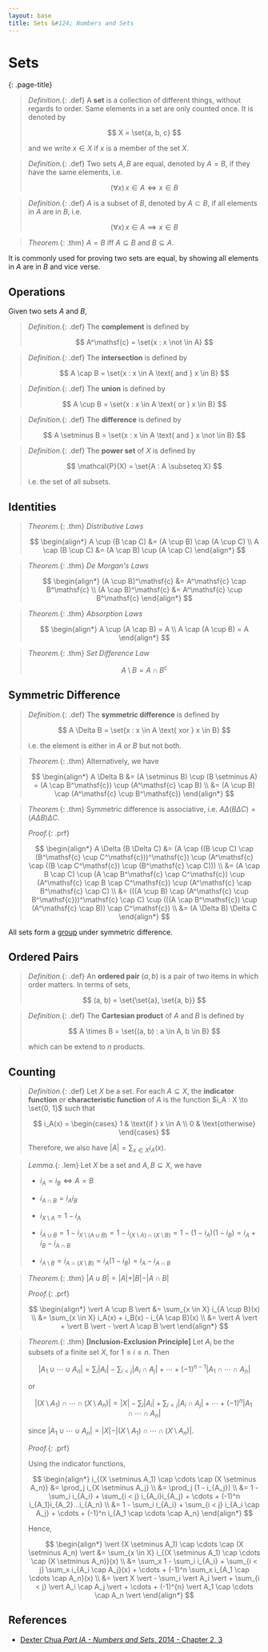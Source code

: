 ```yaml
---
layout: base
title: Sets &#124; Numbers and Sets
---
```


# Sets
{: .page-title}

> *Definition.*{: .def}
> A **set** is a collection of different things, without regards to order.
> Same elements in a set are only counted once.
> It is denoted by
>
> $$
  X = \set{a, b, c}
  $$
>
> and we write $x \in X$ if $x$ is a member of the set $X$.

> *Definition.*{: .def}
> Two sets $A, B$ are equal, denoted by $A = B$, if they have the same elements, i.e.
>
> $$
  (\forall x)\, x \in A \iff x \in B
  $$

> *Definition.*{: .def}
> $A$ is a subset of $B$, denoted by $A \subset B$, if all elements in $A$ are in $B$, i.e.
>
> $$
  (\forall x)\, x \in A \implies x \in B
  $$

> *Theorem.*{: .thm}
> $A = B$ iff $A \subseteq B$ and $B \subseteq A$.

It is commonly used for proving two sets are equal, by showing all elements in $A$ are in $B$ and vice verse.

## Operations

Given two sets $A$ and $B$,

> *Definition.*{: .def}
> The **complement** is defined by
>
> $$
  A^\mathsf{c} = \set{x : x \not \in A}
  $$

> *Definition.*{: .def}
> The **intersection** is defined by
>
> $$
  A \cap B = \set{x : x \in A \text{ and } x \in B}
  $$

> *Definition.*{: .def}
> The **union** is defined by
>
> $$
  A \cup B = \set{x : x \in A \text{ or } x \in B}
  $$

> *Definition.*{: .def}
> The **difference** is defined by
>
> $$
  A \setminus B = \set{x : x \in A \text{ and } x \not \in B}
  $$

> *Definition.*{: .def}
> The **power set** of $X$ is defined by
>
> $$
  \mathcal{P}(X) = \set{A : A \subseteq X}
  $$
>
> i.e. the set of all subsets.

## Identities

> *Theorem.*{: .thm}
> _Distributive Laws_
>
> $$
  \begin{align*}
  A \cup (B \cap C) &= (A \cup B) \cap (A \cup C) \\
  A \cap (B \cup C) &= (A \cap B) \cup (A \cap C)
  \end{align*}
  $$

> *Theorem.*{: .thm}
> _De Morgan's Laws_
>
> $$
  \begin{align*}
  (A \cup B)^\mathsf{c} &= A^\mathsf{c} \cap B^\mathsf{c} \\
  (A \cap B)^\mathsf{c} &= A^\mathsf{c} \cup B^\mathsf{c}
  \end{align*}
  $$

> *Theorem.*{: .thm}
> _Absorption Laws_
>
> $$
  \begin{align*}
  A \cup (A \cap B) = A \\
  A \cap (A \cup B) = A
  \end{align*}
  $$

> *Theorem.*{: .thm}
> _Set Difference Law_
>
> $$
  A \setminus B = A \cap B^\mathsf{c}
  $$

## Symmetric Difference

> *Definition.*{: .def}
> The **symmetric difference** is defined by
>
> $$
  A \Delta B = \set{x : x \in A \text{ xor } x \in B}
  $$
>
> i.e. the element is either in $A$ or $B$ but not both.

> *Theorem.*{: .thm}
> Alternatively, we have
>
> $$
  \begin{align*}
  A \Delta B &= (A \setminus B) \cup (B \setminus A) = (A \cap B^\mathsf{c}) \cup (A^\mathsf{c} \cap B) \\
             &= (A \cup B) \cap (A^\mathsf{c} \cup B^\mathsf{c})
  \end{align*}
  $$

> *Theorem.*{: .thm}
> Symmetric difference is associative, i.e. $A \Delta (B \Delta C) = (A \Delta B) \Delta C$.
>
> *Proof.*{: .prf}
>
> $$
  \begin{align*}
  A \Delta (B \Delta C) &= (A \cap ((B \cup C) \cap (B^\mathsf{c} \cup C^\mathsf{c}))^\mathsf{c}) \cup (A^\mathsf{c} \cap ((B \cap C^\mathsf{c}) \cup (B^\mathsf{c} \cap C))) \\
  &= (A \cap B \cap C) \cup (A \cap B^\mathsf{c} \cap C^\mathsf{c}) \cup (A^\mathsf{c} \cap B \cap C^\mathsf{c}) \cup (A^\mathsf{c} \cap B^\mathsf{c} \cap C) \\
  &= (((A \cup B) \cap (A^\mathsf{c} \cup B^\mathsf{c}))^\mathsf{c} \cap C) \cup (((A \cap B^\mathsf{c}) \cup (A^\mathsf{c} \cap B)) \cap C^\mathsf{c}) \\
  &= (A \Delta B) \Delta C
  \end{align*}
  $$

All sets form a [group](../groups/groups.md) under symmetric difference.

## Ordered Pairs

> *Definition.*{: .def}
> An **ordered pair** $(a, b)$ is a pair of two items in which order matters. In terms of sets,
>
> $$
  (a, b) = \set{\set{a}, \set{a, b}}
  $$

> *Definition.*{: .def}
> The **Cartesian product** of $A$ and $B$ is defined by
>
> $$
  A \times B = \set{(a, b) : a \in A, b \in B}
  $$
>
> which can be extend to $n$ products.

## Counting

> *Definition.*{: .def}
> Let $X$ be a set. For each $A \subseteq X$, the **indicator function** or **characteristic function** of $A$ is the function
> $i_A : X \to \set{0, 1}$ such that
>
> $$
  i_A(x) = \begin{cases}
  1 & \text{if } x \in A \\
  0 & \text{otherwise}
  \end{cases}
  $$
>
> Therefore, we also have $\vert A \vert = \sum_{x \in X} i_A(x)$.

> *Lemma.*{: .lem}
> Let $X$ be a set and $A, B \subseteq X$, we have
>
> + $i_A = i_B \iff A = B$
>
> + $i_{A \cap B} = i_A i_B$
>
> + $i_{X \setminus A} = 1 - i_A$
>
> + $i_{A \cup B} = 1 - i_{X \setminus (A \cup B)} = 1 - i_{(X \setminus A) \cap (X \setminus B)} = 1 - (1 - i_A)(1 - i_B) = i_A + i_B - i_{A \cap B}$
>
> + $i_{A \setminus B} = i_{A \cap (X \setminus B)} = i_A(1 - i_B) = i_A - i_{A \cap B}$

> *Theorem.*{: .thm}
> $\vert A \cup B \vert = \vert A \vert + \vert B \vert - \vert A \cap B \vert$
>
> *Proof.*{: .prf}
>
> $$
  \begin{align*}
  \vert A \cup B \vert &= \sum_{x \in X} i_{A \cup B}(x) \\
  &= \sum_{x \in X} i_A(x) + i_B(x) - i_{A \cap B}(x) \\
  &= \vert A \vert + \vert B \vert - \vert A \cap B \vert
  \end{align*}
  $$

> *Theorem.*{: .thm}
> **[Inclusion-Exclusion Principle]**
> Let $A_i$ be the subsets of a finite set $X$, for $1 \le i \le n$. Then
>
> $$
  \vert A_1 \cup \cdots \cup A_n \vert = \sum_i \vert A_i \vert - \sum_{i < j} \vert A_i \cap A_j \vert + \cdots + (-1)^{n-1} \vert A_1 \cap \cdots \cap A_n \vert
  $$
>
> or
>
> $$
  \vert (X \setminus A_1) \cap \cdots \cap (X \setminus A_n) \vert = \vert X \vert - \sum_i \vert A_i \vert + \sum_{i < j} \vert A_i \cap A_j \vert + \cdots + (-1)^{n} \vert A_1 \cap \cdots \cap A_n \vert
  $$
>
> since $\vert A_1 \cup \cdots \cup A_n \vert = \vert X \vert - \vert (X \setminus A_1) \cap \cdots \cap (X \setminus A_n) \vert$.
>
> *Proof.*{: .prf}
>
> Using the indicator functions,
>
> $$
  \begin{align*}
  i_{(X \setminus A_1) \cap \cdots \cap (X \setminus A_n)} &= \prod_j i_{X \setminus A_j} \\
  &= \prod_j (1 - i_{A_j}) \\
  &= 1 - \sum_i i_{A_i} + \sum_{i < j} i_{A_i}i_{A_j} + \cdots + (-1)^n i_{A_1}i_{A_2}...i_{A_n} \\
  &= 1 - \sum_i i_{A_i} + \sum_{i < j} i_{A_i \cap A_j} + \cdots + (-1)^n i_{A_1 \cap \cdots \cap A_n}
  \end{align*}
  $$
>
> Hence,
>
> $$
  \begin{align*}
  \vert (X \setminus A_1) \cap \cdots \cap (X \setminus A_n) \vert &=
  \sum_{x \in X} i_{(X \setminus A_1) \cap \cdots \cap (X \setminus A_n)}(x) \\
  &= \sum_x 1 - \sum_i i_{A_i} + \sum_{i < j} \sum_x i_{A_i \cap A_j}(x) + \cdots + (-1)^n \sum_x i_{A_1 \cap \cdots \cap A_n}(x) \\
  &= \vert X \vert - \sum_i \vert A_i \vert + \sum_{i < j} \vert A_i \cap A_j \vert + \cdots + (-1)^{n} \vert A_1 \cap \cdots \cap A_n \vert
  \end{align*}
  $$

## References

* [Dexter Chua _Part IA - Numbers and Sets_, 2014 - Chapter 2, 3](https://dec41.user.srcf.net/notes/IA_M/numbers_and_sets.pdf)
